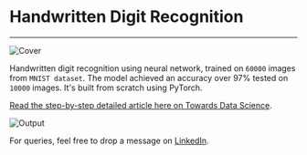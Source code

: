 # Handwritten Digit Recognition

---------------------------
![Cover](https://cdn-images-1.medium.com/max/800/1*jlxdirCP5Qre1pcoNC-7JQ.png)

Handwritten digit recognition using neural network, trained on `60000` images from `MNIST dataset`.
The model achieved an accuracy over 97% tested on `10000` images. It's built from scratch using PyTorch.

[Read the step-by-step detailed article here on Towards Data Science](https://towardsdatascience.com/handwritten-digit-mnist-pytorch-977b5338e627).

![Output](https://cdn-images-1.medium.com/max/800/1*eZifJcHLHfzsy1Bo9udi0g.png)

For queries, feel free to drop a message on [LinkedIn](https://www.linkedin.com/in/amitrajitbose/).
